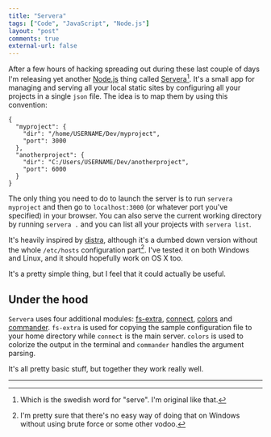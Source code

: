 ```yaml
---
title: "Servera"
tags: ["Code", "JavaScript", "Node.js"]
layout: "post"
comments: true
external-url: false
---
```


After a few hours of hacking spreading out during these last couple of days I'm releasing yet another [Node.js](http://nodejs.org/) thing called [Servera](https://npmjs.org/package/servera)[^20130920-1]. It's a small app for managing and serving all your local static sites by configuring all your projects in a single `json` file. The idea is to map them by using this convention:

    {
      "myproject": {
        "dir": "/home/USERNAME/Dev/myproject",
        "port": 3000
      },
      "anotherproject": {
        "dir": "C:/Users/USERNAME/Dev/anotherproject",
        "port": 6000
      }
    }

The only thing you need to do to launch the server is to run `servera myproject` and then go to `localhost:3000` (or whatever port you've specified) in your browser. You can also serve the current working directory by running `servera .` and you can list all your projects with `servera list`.

It's heavily inspired by [distra](https://npmjs.org/package/distra), although it's a dumbed down version without the whole `/etc/hosts` configuration part[^20130920-2]. I've tested it on both Windows and Linux, and it should hopefully work on OS X too. 

It's a pretty simple thing, but I feel that it could actually be useful.

## Under the hood

`Servera` uses four additional modules: [fs-extra](https://npmjs.org/package/fs-extra), [connect](https://npmjs.org/package/connect), [colors](https://npmjs.org/package/colors) and [commander](https://npmjs.org/package/commander). `fs-extra` is used for copying the sample configuration file to your home directory while `connect` is the main server. `colors` is used to colorize the output in the terminal and `commander` handles the argument parsing.

It's all pretty basic stuff, but together they work really well.

* * *

[^20130920-1]: Which is the swedish word for "serve". I'm original like that.
[^20130920-2]: I'm pretty sure that there's no easy way of doing that on Windows without using brute force or some other vodoo.
